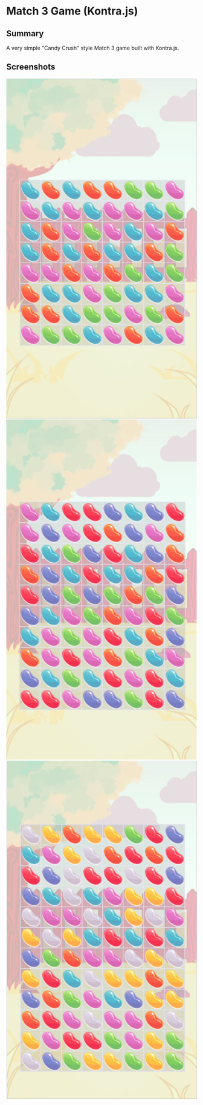 # Match 3 Game (Kontra.js)

## Summary
A very simple "Candy Crush" style Match 3 game built with Kontra.js. 

## Screenshots
!['1 - Easy'](https://github.com/JNasato/kontra-match-3/blob/master/docs/1-easy-difficulty.png?raw=true)
!['2 - Medium'](https://github.com/JNasato/kontra-match-3/blob/master/docs/2-medium-difficulty.png?raw=true)
!['3 - Hard'](https://github.com/JNasato/kontra-match-3/blob/master/docs/3-hard-difficulty.png?raw=true)

